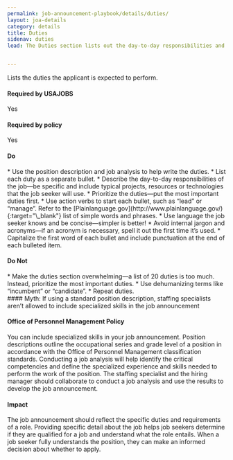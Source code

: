 ```yaml
---
permalink: job-announcement-playbook/details/duties/
layout: joa-details
category: details
title: Duties
sidenav: duties
lead: The Duties section lists out the day-to-day responsibilities and activities for the job. The duties help the job seeker understand the type of work they’ll do and help them decide if the job is a good fit for them. 


---
```



Lists the duties the applicant is expected to perform.

<div class="usajobs-recruitment-joa-playbook-details__container">
<div class="usajobs-recruitment-joa-playbook-details__required-by-usajobs">
  <h4>Required by USAJOBS</h4>
  <p>Yes</p>
</div>
<div class="usajobs-recruitment-joa-playbook-details__required-by-policy">
  <h4>Required by policy</h4>
  <p>Yes</p>
</div>
</div>

<div class="usajobs-recruitment-joa-playbook-details__container">
<div class="usajobs-recruitment-joa-playbook-details__do">
  <h4><span class="fa fa-check"></span> Do</h4>
  * Use the position description and job analysis to help write the duties.
  * List each duty as a separate bullet.
  * Describe the day-to-day responsibilities of the job—be specific and include typical projects, resources or technologies that the job seeker will use.
  * Prioritize the duties—put the most important duties first.
  * Use action verbs to start each bullet, such as “lead” or “manage”. Refer to the [Plainlanguage.gov](http://www.plainlanguage.gov/){:target="\_blank"} list of simple words and phrases.
  * Use language the job seeker knows and be concise—simpler is better!
  * Avoid internal jargon and acronyms—if an acronym is necessary, spell it out the first time it’s used.
  * Capitalize the first word of each bullet and include punctuation at the end of each bulleted item.
</div>
<div class="usajobs-recruitment-joa-playbook-details__do-not">
  <h4><span class="fa fa-times"></span> Do Not</h4>
  * Make the duties section overwhelming—a list of 20 duties is too much. Instead, prioritize the most important duties.
  * Use dehumanizing terms like “incumbent” or “candidate”.
  * Repeat duties.
</div>
</div>

<div class="usajobs-recruitment-joa-playbook-details__myth">
#### Myth: If using a standard position description, staffing specialists aren’t allowed to include specialized skills in the job announcement

<div class="usajobs-recruitment-joa-playbook-details__container">
<div class="usajobs-recruitment-joa-playbook-details__do">
  <h4>Office of Personnel Management Policy</h4>
  <p>
    You can include specialized skills in your job announcement. Position descriptions outline the occupational series and grade level of a position in accordance with the Office of Personnel Management classification standards. Conducting a job analysis will help identify the critical competencies and define the specialized experience and skills needed to perform the work of the position. The staffing specialist and the hiring manager should collaborate to conduct a job analysis and use the results to develop the job announcement. 
  </p>
</div>
<div class="usajobs-recruitment-joa-playbook-details__do-not">
  <h4>Impact</h4>
  <p>
    The job announcement should reflect the specific duties and requirements of a role. Providing specific detail about the job helps job seekers determine if they are qualified for a job and understand what the role entails. When a job seeker fully understands the position, they can make an informed decision about whether to apply. 
  </p>
</div>
</div>
</div>










